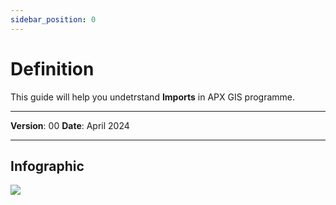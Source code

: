 ```yaml
---
sidebar_position: 0
---
```

# Definition

This guide will help you undetrstand **Imports** in APX GIS programme.

------------

**Version**: 00
**Date**: April 2024

------------
## **Infographic**

![](/img/15.Imports/Imports0.png)